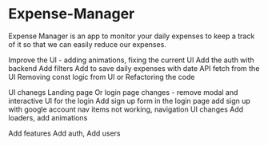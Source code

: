 # Expense-Manager
Expense Manager is an app to monitor your daily expenses to keep a track of it so that we can easily reduce our expenses.

Improve the UI - adding animations, fixing the current UI
Add the auth with backend
Add filters
Add to save daily expenses with date
API fetch from the UI
Removing const logic from UI or Refactoring the code

UI chanegs 
Landing page Or login page changes - remove modal and interactive UI for the login
Add sign up form in the login page add sign up with google account
nav items not working, navigation UI changes
Add loaders, add animations

Add features
Add auth, Add users
